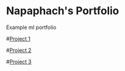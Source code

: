 # Napaphach's Portfolio
Example ml portfolio

#[Project 1](https://github.com/NapaphachJ/CIFAR10-Project)

#[Project 2](https://github.com/NapaphachJ/Predict-Letter-Grades-Project)

#[Project 3](https://github.com/NapaphachJ/Data-Warehouse-Project)

